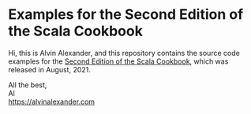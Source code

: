 # Examples for the Second Edition of the Scala Cookbook

Hi, this is Alvin Alexander, and this repository contains the
source code examples for the [Second Edition of the Scala
Cookbook](https://www.amazon.com/Scala-Cookbook-Object-Oriented-Functional-Programming-dp-1492051543/dp/1492051543), which was released in August, 2021.


All the best,  
Al  
https://alvinalexander.com

